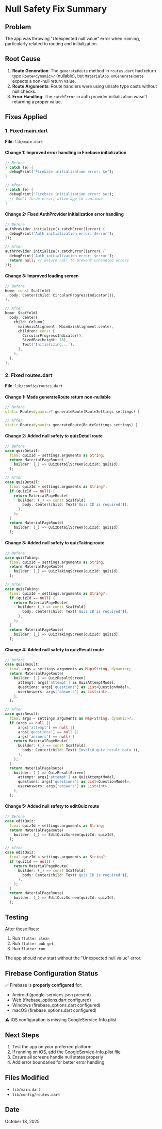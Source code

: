 # Null Safety Fix Summary

## Problem

The app was throwing "Unexpected null value" error when running, particularly related to routing and initialization.

## Root Cause

1. **Route Generation**: The `generateRoute` method in `routes.dart` had return type `Route<dynamic>?` (nullable), but `MaterialApp.onGenerateRoute` expects a non-null return value.
2. **Route Arguments**: Route handlers were using unsafe type casts without null checks.
3. **Error Handling**: The `catchError` in auth provider initialization wasn't returning a proper value.

## Fixes Applied

### 1. Fixed main.dart

**File**: `lib/main.dart`

#### Change 1: Improved error handling in Firebase initialization

```dart
// Before
} catch (e) {
  debugPrint('Firebase initialization error: $e');
}

// After
} catch (e) {
  debugPrint('Firebase initialization error: $e');
  // Don't throw error, allow app to continue
}
```

#### Change 2: Fixed AuthProvider initialization error handling

```dart
// Before
authProvider.initialize().catchError((error) {
  debugPrint('Auth initialization error: $error');
});

// After
authProvider.initialize().catchError((error) {
  debugPrint('Auth initialization error: $error');
  return null; // Return null to prevent unhandled errors
});
```

#### Change 3: Improved loading screen

```dart
// Before
home: const Scaffold(
  body: Center(child: CircularProgressIndicator()),
),

// After
home: Scaffold(
  body: Center(
    child: Column(
      mainAxisAlignment: MainAxisAlignment.center,
      children: const [
        CircularProgressIndicator(),
        SizedBox(height: 16),
        Text('Initializing...'),
      ],
    ),
  ),
),
```

### 2. Fixed routes.dart

**File**: `lib/config/routes.dart`

#### Change 1: Made generateRoute return non-nullable

```dart
// Before
static Route<dynamic>? generateRoute(RouteSettings settings) {

// After
static Route<dynamic> generateRoute(RouteSettings settings) {
```

#### Change 2: Added null safety to quizDetail route

```dart
// Before
case quizDetail:
  final quizId = settings.arguments as String;
  return MaterialPageRoute(
    builder: (_) => QuizDetailScreen(quizId: quizId),
  );

// After
case quizDetail:
  final quizId = settings.arguments as String?;
  if (quizId == null) {
    return MaterialPageRoute(
      builder: (_) => const Scaffold(
        body: Center(child: Text('Quiz ID is required')),
      ),
    );
  }
  return MaterialPageRoute(
    builder: (_) => QuizDetailScreen(quizId: quizId),
  );
```

#### Change 3: Added null safety to quizTaking route

```dart
// Before
case quizTaking:
  final quizId = settings.arguments as String;
  return MaterialPageRoute(
    builder: (_) => QuizTakingScreen(quizId: quizId),
  );

// After
case quizTaking:
  final quizId = settings.arguments as String?;
  if (quizId == null) {
    return MaterialPageRoute(
      builder: (_) => const Scaffold(
        body: Center(child: Text('Quiz ID is required')),
      ),
    );
  }
  return MaterialPageRoute(
    builder: (_) => QuizTakingScreen(quizId: quizId),
  );
```

#### Change 4: Added null safety to quizResult route

```dart
// Before
case quizResult:
  final args = settings.arguments as Map<String, dynamic>;
  return MaterialPageRoute(
    builder: (_) => QuizResultScreen(
      attempt: args['attempt'] as QuizAttemptModel,
      questions: args['questions'] as List<QuestionModel>,
      userAnswers: args['answers'] as List<int>,
    ),
  );

// After
case quizResult:
  final args = settings.arguments as Map<String, dynamic>?;
  if (args == null ||
      args['attempt'] == null ||
      args['questions'] == null ||
      args['answers'] == null) {
    return MaterialPageRoute(
      builder: (_) => const Scaffold(
        body: Center(child: Text('Invalid quiz result data')),
      ),
    );
  }
  return MaterialPageRoute(
    builder: (_) => QuizResultScreen(
      attempt: args['attempt'] as QuizAttemptModel,
      questions: args['questions'] as List<QuestionModel>,
      userAnswers: args['answers'] as List<int>,
    ),
  );
```

#### Change 5: Added null safety to editQuiz route

```dart
// Before
case editQuiz:
  final quizId = settings.arguments as String;
  return MaterialPageRoute(
    builder: (_) => EditQuizScreen(quizId: quizId),
  );

// After
case editQuiz:
  final quizId = settings.arguments as String?;
  if (quizId == null) {
    return MaterialPageRoute(
      builder: (_) => const Scaffold(
        body: Center(child: Text('Quiz ID is required')),
      ),
    );
  }
  return MaterialPageRoute(
    builder: (_) => EditQuizScreen(quizId: quizId),
  );
```

## Testing

After these fixes:

1. Run `flutter clean`
2. Run `flutter pub get`
3. Run `flutter run`

The app should now start without the "Unexpected null value" error.

## Firebase Configuration Status

✅ Firebase is **properly configured** for:

- Android (google-services.json present)
- Web (firebase_options.dart configured)
- Windows (firebase_options.dart configured)
- macOS (firebase_options.dart configured)

⚠️ iOS configuration is missing GoogleService-Info.plist

## Next Steps

1. Test the app on your preferred platform
2. If running on iOS, add the GoogleService-Info.plist file
3. Ensure all screens handle null states properly
4. Add error boundaries for better error handling

## Files Modified

- `lib/main.dart`
- `lib/config/routes.dart`

## Date

October 18, 2025
